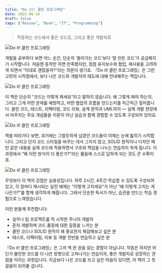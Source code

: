 ```yaml
---
title: "Do it! 클린 프로그래밍"
date: 2025-06-10
draft: false
tags: ["Review", "Book", "IT", "Programming"]
---
```


> 작동하는 코드에서 좋은 코드로, 그리고 좋은 개발자로

![Do it! 클린 프로그래밍](/upload/IMG_0728.png "w-8")

개발을 공부하다 보면 어느 순간, 단순히 ‘돌아가는 코드’보다 ‘잘 만든 코드’가 궁금해지기 시작합니다. 처음엔 동작만 하면 만족했지만, 점점 유지보수와 협업, 재사용을 고려하게 되면서 “이대로 괜찮을까?”라는 의문이 생기죠. 『Do it! 클린 프로그래밍』은 그런 고민의 시작점에서, 보다 나은 코드와 개발자의 태도에 대해 안내해주는 책입니다.

![Do it! 클린 프로그래밍](/upload/IMG_0729.png "w-8")

이 책은 단순히 “코드는 이렇게 짜세요”라고 말하지 않습니다. 왜 그렇게 짜야 하는지, 그리고 그게 어떤 문제를 예방하고, 어떤 협업의 흐름을 만드는지를 차근차근 짚어줍니다. 클린 코드, 테스트, 리팩터링, 코드 리뷰, 설계 원칙과 UML까지 — 실제 개발 현장에서 마주치는 주요 개념들을 이론이 아닌 실습과 함께 경험할 수 있도록 구성되어 있어요.

![Do it! 클린 프로그래밍](/upload/IMG_0730.png "w-8")

책을 따라가다 보면, 과거에는 그럴듯하게 넘겼던 코드들이 이제는 눈에 밟히기 시작합니다. 그리고 단지 코드 스타일을 바꾸는 데서 그치지 않고, SOLID 원칙이나 디자인 패턴 같은 내용을 실제 코드에 적용하면서 구조와 책임을 나누는 연습까지 하게 됩니다. 이 과정에서 “왜 이런 방식이 더 좋은가?”라는 물음에 스스로 답하게 되는 것도 큰 수확이죠.

![Do it! 클린 프로그래밍](/upload/IMG_0731.png "w-8")

무엇보다 이 책의 강점은 실용성입니다. 하루 2시간, 4주간 학습할 수 있도록 구성되어 있고, 각 장마다 제시되는 실전 예제는 “이렇게 고치세요”가 아닌 “왜 이렇게 고치는 게 나은가?”를 함께 생각하게 해줍니다. 그래서 단순한 독서가 아닌, 습관을 만드는 학습 경험으로 느껴졌습니다.

이런 분들께 추천합니다:
<ul class="list-marked">
  <li>실무나 팀 프로젝트를 막 시작한 주니어 개발자</li>
  <li>혼자 개발하며 코드 품질에 대한 갈증을 느끼는 분</li>
  <li>클린 코드나 SOLID 원칙이 왜 중요한지 체감해보고 싶은 분</li>
  <li>테스트, 리팩터링, 리뷰 등 개발 전반을 연습하고 싶은 분</li>
</ul>

『Do it! 클린 프로그래밍』은 그저 책 한 권을 읽는 경험이 아닙니다. 작동은 하지만 어딘가 불안한 코드를 더 나은 방향으로 고쳐나가는 연습이자, 좋은 개발자로 성장하는 관점을 익히는 과정입니다. 지금보다 나은 코드를 쓰고 싶은 마음이 있다면, 이 책이 그 첫걸음이 되어줄 겁니다.